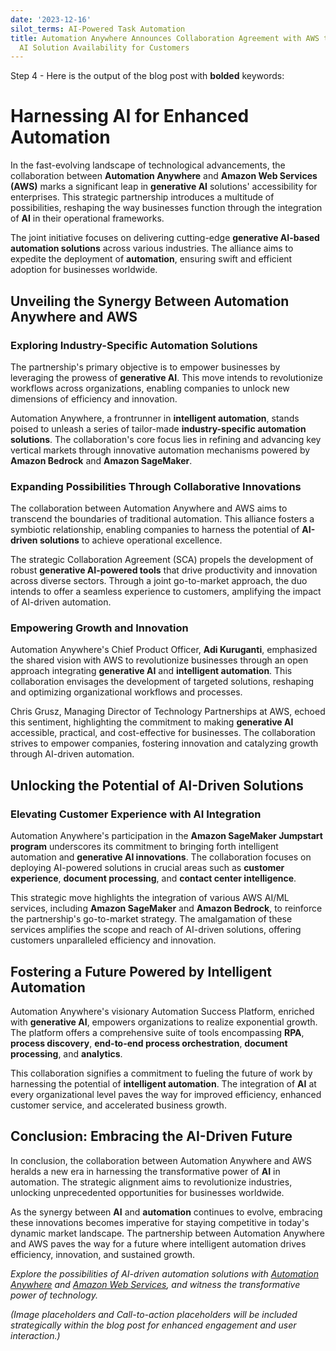 ```yaml
---
date: '2023-12-16'
silot_terms: AI-Powered Task Automation
title: Automation Anywhere Announces Collaboration Agreement with AWS to Expand Generative
  AI Solution Availability for Customers
---
```


Step 4 - Here is the output of the blog post with **bolded** keywords:

# **Harnessing AI for Enhanced Automation**

In the fast-evolving landscape of technological advancements, the collaboration between **Automation Anywhere** and **Amazon Web Services (AWS)** marks a significant leap in **generative AI** solutions' accessibility for enterprises. This strategic partnership introduces a multitude of possibilities, reshaping the way businesses function through the integration of **AI** in their operational frameworks.

The joint initiative focuses on delivering cutting-edge **generative AI-based automation solutions** across various industries. The alliance aims to expedite the deployment of **automation**, ensuring swift and efficient adoption for businesses worldwide.

## **Unveiling the Synergy Between Automation Anywhere and AWS**

### **Exploring Industry-Specific Automation Solutions**

The partnership's primary objective is to empower businesses by leveraging the prowess of **generative AI**. This move intends to revolutionize workflows across organizations, enabling companies to unlock new dimensions of efficiency and innovation.

Automation Anywhere, a frontrunner in **intelligent automation**, stands poised to unleash a series of tailor-made **industry-specific automation solutions**. The collaboration's core focus lies in refining and advancing key vertical markets through innovative automation mechanisms powered by **Amazon Bedrock** and **Amazon SageMaker**.

### **Expanding Possibilities Through Collaborative Innovations**

The collaboration between Automation Anywhere and AWS aims to transcend the boundaries of traditional automation. This alliance fosters a symbiotic relationship, enabling companies to harness the potential of **AI-driven solutions** to achieve operational excellence.

The strategic Collaboration Agreement (SCA) propels the development of robust **generative AI-powered tools** that drive productivity and innovation across diverse sectors. Through a joint go-to-market approach, the duo intends to offer a seamless experience to customers, amplifying the impact of AI-driven automation.

### **Empowering Growth and Innovation**

Automation Anywhere's Chief Product Officer, **Adi Kuruganti**, emphasized the shared vision with AWS to revolutionize businesses through an open approach integrating **generative AI** and **intelligent automation**. This collaboration envisages the development of targeted solutions, reshaping and optimizing organizational workflows and processes.

Chris Grusz, Managing Director of Technology Partnerships at AWS, echoed this sentiment, highlighting the commitment to making **generative AI** accessible, practical, and cost-effective for businesses. The collaboration strives to empower companies, fostering innovation and catalyzing growth through AI-driven automation.

## **Unlocking the Potential of AI-Driven Solutions**

### **Elevating Customer Experience with AI Integration**

Automation Anywhere's participation in the **Amazon SageMaker Jumpstart program** underscores its commitment to bringing forth intelligent automation and **generative AI innovations**. The collaboration focuses on deploying AI-powered solutions in crucial areas such as **customer experience**, **document processing**, and **contact center intelligence**.

This strategic move highlights the integration of various AWS AI/ML services, including **Amazon SageMaker** and **Amazon Bedrock**, to reinforce the partnership's go-to-market strategy. The amalgamation of these services amplifies the scope and reach of AI-driven solutions, offering customers unparalleled efficiency and innovation.

## **Fostering a Future Powered by Intelligent Automation**

Automation Anywhere's visionary Automation Success Platform, enriched with **generative AI**, empowers organizations to realize exponential growth. The platform offers a comprehensive suite of tools encompassing **RPA**, **process discovery**, **end-to-end process orchestration**, **document processing**, and **analytics**.

This collaboration signifies a commitment to fueling the future of work by harnessing the potential of **intelligent automation**. The integration of **AI** at every organizational level paves the way for improved efficiency, enhanced customer service, and accelerated business growth.

## **Conclusion: Embracing the AI-Driven Future**

In conclusion, the collaboration between Automation Anywhere and AWS heralds a new era in harnessing the transformative power of **AI** in automation. The strategic alignment aims to revolutionize industries, unlocking unprecedented opportunities for businesses worldwide.

As the synergy between **AI** and **automation** continues to evolve, embracing these innovations becomes imperative for staying competitive in today's dynamic market landscape. The partnership between Automation Anywhere and AWS paves the way for a future where intelligent automation drives efficiency, innovation, and sustained growth.

*Explore the possibilities of AI-driven automation solutions with [Automation Anywhere](https://www.automationanywhere.com/) and [Amazon Web Services](https://aws.amazon.com/), and witness the transformative power of technology.*

*(Image placeholders and Call-to-action placeholders will be included strategically within the blog post for enhanced engagement and user interaction.)*